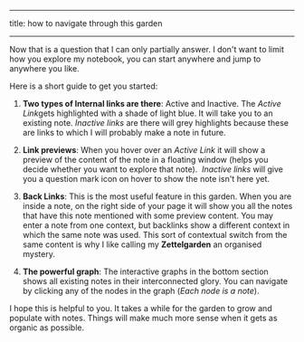 
---

title: how to navigate through this garden

---

  
  

Now that is a question that I can only partially answer. I don't want to limit how you explore my notebook, you can start anywhere and jump to anywhere you like. 

  

Here is a short guide to get you started:

1. **Two types of Internal links are there**: Active and Inactive. The *Active Link*gets highlighted with a shade of light blue. It will take you to an existing note. *Inactive links* are there will grey highlights because these are links to which I will probably make a note in future.

2. **Link previews**: When you hover over an *Active Link* it will show a preview of the content of the note in a floating window (helps you decide whether you want to explore that note).  *Inactive links* will give you a question mark icon on hover to show the note isn't here yet.

3. **Back Links**: This is the most useful feature in this garden. When you are inside a note, on the right side of your page it will show you all the notes that have this note mentioned with some preview content. You may enter a note from one context, but backlinks show a different context in which the same note was used. This sort of contextual switch from the same content is why I like calling my **Zettelgarden** an organised mystery.

4. **The powerful graph**: The interactive graphs in the bottom section shows all existing notes in their interconnected glory. You can navigate by clicking any of the nodes in the graph (*Each node is a note*).

I hope this is helpful to you. It takes a while for the garden to grow and populate with notes. Things will make much more sense when it gets as organic as possible.

  
  
